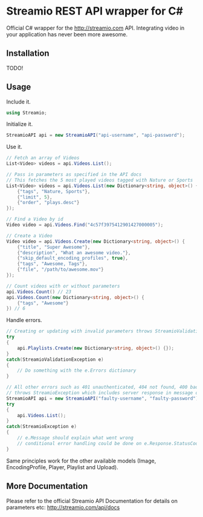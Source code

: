 Streamio REST API wrapper for C#
================================

Official C# wrapper for the http://streamio.com API. Integrating video in your application has never been more awesome.

Installation
------------

TODO!
    
Usage
-----

Include it.

``` c#
using Streamio;
```

Initialize it.

``` c#
StreamioAPI api = new StreamioAPI("api-username", "api-password");
```

Use it.

``` c#
// Fetch an array of Videos
List<Video> videos = api.Videos.List();

// Pass in parameters as specified in the API docs
// This fetches the 5 most played videos tagged with Nature or Sports
List<Video> videos = api.Videos.List(new Dictionary<string, object>() {
	{"tags", "Nature, Sports"},
	{"limit", 5},
	{"order", "plays.desc"}
});

// Find a Video by id
Video video = api.Videos.Find("4c57f3975412901427000005");

// Create a Video
Video video = api.Videos.Create(new Dictionary<string, object>() {
	{"title", "Super Awesome"},
	{"description", "What an awesome video."},
	{"skip_default_encoding_profiles", true},
	{"tags", "Awesome, Tags"},
	{"file", "/path/to/awesome.mov"}
});

// Count videos with or without parameters
api.Videos.Count() // 23
api.Videos.Count(new Dictionary<string, object>() {
	{"tags", "Awesome"}
}) // 6

```

Handle errors.

``` c#
// Creating or updating with invalid parameters throws StreamioValidationException
try
{
	api.Playlists.Create(new Dictionary<string, object>() {});
}
catch(StreamioValidationException e)
{
	// Do something with the e.Errors dictionary
}

// All other errors such as 401 unauthenticated, 404 not found, 400 bad request etc
// throws StreamioException which includes server response in message output
StreamioAPI api = new StreamioAPI("faulty-username", "faulty-password");
try
{
	api.Videos.List();
}
catch(StreamioException e)
{
	// e.Message should explain what went wrong
	// conditional error handling could be done on e.Response.StatusCode
}
```

Same principles work for the other available models (Image, EncodingProfile, Player, Playlist and Upload).

More Documentation
------------------

Please refer to the official Streamio API Documentation for details on parameters etc:
http://streamio.com/api/docs
